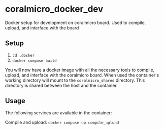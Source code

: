 # coralmicro_docker_dev
Docker setup for development on coralmicro board. Used to compile, upload, and interface with the board

## Setup
1. `cd .docker`
2. `docker compose build`

You will now have a docker image with all the necessary tools to compile, upload, and interface with the coralmicro board.
When used the container's working directory will mount to the `coralmicro_shared` directory. This directory is shared between the host and the container.

## Usage
The following services are available in the container:

Compile and upload: `docker compose up compile_upload`
